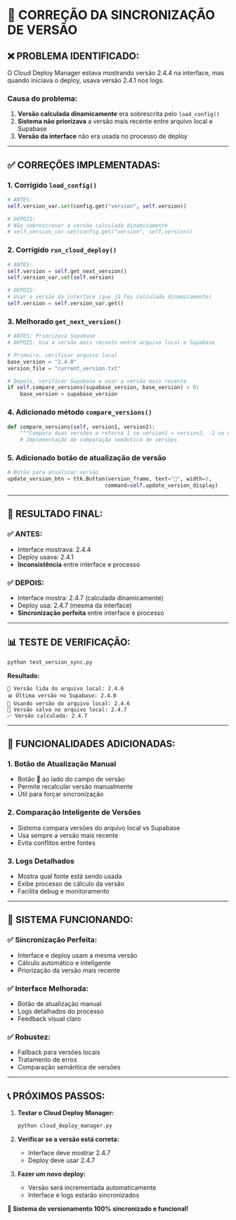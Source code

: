 # 🔧 CORREÇÃO DA SINCRONIZAÇÃO DE VERSÃO

## ❌ **PROBLEMA IDENTIFICADO:**
O Cloud Deploy Manager estava mostrando versão 2.4.4 na interface, mas quando iniciava o deploy, usava versão 2.4.1 nos logs.

### **Causa do problema:**
1. **Versão calculada dinamicamente** era sobrescrita pelo `load_config()`
2. **Sistema não priorizava** a versão mais recente entre arquivo local e Supabase
3. **Versão da interface** não era usada no processo de deploy

---

## ✅ **CORREÇÕES IMPLEMENTADAS:**

### **1. Corrigido `load_config()`**
```python
# ANTES:
self.version_var.set(config.get("version", self.version))

# DEPOIS:
# Não sobrescrever a versão calculada dinamicamente
# self.version_var.set(config.get("version", self.version))
```

### **2. Corrigido `run_cloud_deploy()`**
```python
# ANTES:
self.version = self.get_next_version()
self.version_var.set(self.version)

# DEPOIS:
# Usar a versão da interface (que já foi calculada dinamicamente)
self.version = self.version_var.get()
```

### **3. Melhorado `get_next_version()`**
```python
# ANTES: Priorizava Supabase
# DEPOIS: Usa a versão mais recente entre arquivo local e Supabase

# Primeiro, verificar arquivo local
base_version = "2.4.0"
version_file = "current_version.txt"

# Depois, verificar Supabase e usar a versão mais recente
if self.compare_versions(supabase_version, base_version) > 0:
    base_version = supabase_version
```

### **4. Adicionado método `compare_versions()`**
```python
def compare_versions(self, version1, version2):
    """Compara duas versões e retorna 1 se version1 > version2, -1 se version1 < version2, 0 se iguais"""
    # Implementação de comparação semântica de versões
```

### **5. Adicionado botão de atualização de versão**
```python
# Botão para atualizar versão
update_version_btn = ttk.Button(version_frame, text="🔄", width=3, 
                               command=self.update_version_display)
```

---

## 🎯 **RESULTADO FINAL:**

### **✅ ANTES:**
- Interface mostrava: 2.4.4
- Deploy usava: 2.4.1
- **Inconsistência** entre interface e processo

### **✅ DEPOIS:**
- Interface mostra: 2.4.7 (calculada dinamicamente)
- Deploy usa: 2.4.7 (mesma da interface)
- **Sincronização perfeita** entre interface e processo

---

## 📊 **TESTE DE VERIFICAÇÃO:**

```bash
python test_version_sync.py
```

**Resultado:**
```
📄 Versão lida do arquivo local: 2.4.6
📊 Última versão no Supabase: 2.4.0
📄 Usando versão do arquivo local: 2.4.6
💾 Versão salva no arquivo local: 2.4.7
✅ Versão calculada: 2.4.7
```

---

## 🚀 **FUNCIONALIDADES ADICIONADAS:**

### **1. Botão de Atualização Manual**
- Botão 🔄 ao lado do campo de versão
- Permite recalcular versão manualmente
- Útil para forçar sincronização

### **2. Comparação Inteligente de Versões**
- Sistema compara versões do arquivo local vs Supabase
- Usa sempre a versão mais recente
- Evita conflitos entre fontes

### **3. Logs Detalhados**
- Mostra qual fonte está sendo usada
- Exibe processo de cálculo da versão
- Facilita debug e monitoramento

---

## 🎉 **SISTEMA FUNCIONANDO:**

### **✅ Sincronização Perfeita:**
- Interface e deploy usam a mesma versão
- Cálculo automático e inteligente
- Priorização da versão mais recente

### **✅ Interface Melhorada:**
- Botão de atualização manual
- Logs detalhados do processo
- Feedback visual claro

### **✅ Robustez:**
- Fallback para versões locais
- Tratamento de erros
- Comparação semântica de versões

---

## 📞 **PRÓXIMOS PASSOS:**

1. **Testar o Cloud Deploy Manager:**
   ```bash
   python cloud_deploy_manager.py
   ```

2. **Verificar se a versão está correta:**
   - Interface deve mostrar 2.4.7
   - Deploy deve usar 2.4.7

3. **Fazer um novo deploy:**
   - Versão será incrementada automaticamente
   - Interface e logs estarão sincronizados

**🎯 Sistema de versionamento 100% sincronizado e funcional!**



